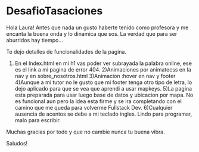 # DesafioTasaciones

Hola Laura! 
Antes que nada un gusto haberte tenido como profesora y me encanta la buena onda y lo dinamica que sos. La verdad que para ser aburridos hay tiempo...

Te dejo detalles de funcionalidades de la pagina. 
1) En el Index.html en mi h1 vas poder ver subrayada la palabra online, ese es el link a mi pagina de error 404. 
2)Animaciones por animatecss en la nav y en sobre_nosotros.html
3)Animacion :hover en nav y footer
4)Aunque a mi tutor no le gusto que mi footer tenga otro tipo de letra, lo dejo aplicado para que se vea que aprendi a usar mapkeys. 
5)La pagina esta preparada para usar luego base de datos y ubicacion por mapa. No es funcional aun pero la idea esta firme y se ira completando con el camino que me 
queda para volverme Fullstack Dev. 
6)Cualquier ausencia de acentos se debe a mi teclado ingles. Lindo para programar, malo para escribir. 

Muchas gracias por todo y que no cambie nunca tu buena vibra. 

Saludos!
